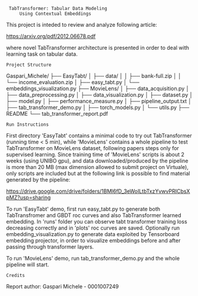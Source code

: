 	 TabTransformer: Tabular Data Modeling 
	     Using Contextual Embeddings

This project is inteded to review and analyze following article:

https://arxiv.org/pdf/2012.06678.pdf

where novel TabTransformer architecture is presented in order to 
deal with learning task on tabular data.

	Project Structure 

Gaspari_Michele/
├── EasyTabt/
│   ├── data/
│   │   ├── bank-full.zip
│   │   └── income_evaluation.zip
│   ├── easy_tabt.py
│   └── embeddings_visualization.py
├── MovieLens/
│   ├── data_acquisition.py
│   ├── data_preprocessing.py
│   ├── data_visualization.py
│   ├── dataset.py
│   ├── model.py
│   ├── performance_measure.py
│   ├── pipeline_output.txt
│   ├── tab_transformer_demo.py
│   ├── torch_models.py
│   └── utils.py
├── README
└── tab_transformer_report.pdf

	Run Instructions
First directory 'EasyTabt' contains a minimal code
to try out TabTransformer (running time < 5 min),
while 'MovieLens' contains a whole pipeline to test
TabTransformer on MovieLens dataset, following papers
steps only for supervised learning.
Since training time of 'MovieLens' scripts is about 2
weeks (using UNIBO gpu), and data downloaded/produced
by the pipeline is more than 20 MB (max dimension allowed
to submit project on Virtuale), only scripts are
included but at the following link is possible to find
material generated by the pipeline:

https://drive.google.com/drive/folders/1BMl6fD_3eWoILtbTxzYvwvPRICbsXpMZ?usp=sharing

To run 'EasyTabt' demo, first run easy_tabt.py
to generate both TabTransfromer and GBDT roc curves
and also TabTransformer learned embedding. In 'runs' folder
you can observe tabt transformer training loss
decreasing correctly and in 'plots' roc curves are saved.
Optionally run embedding_visualization.py to generate data
exploited by Tensorboard embedding projector, in order to 
visualize embeddings before and after passing through transformer
layers.

To run 'MovieLens' demo, run tab_transformer_demo.py and
the whole pipeline will start.

	Credits

Report author: Gaspari Michele - 0001007249
